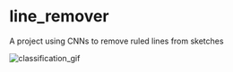# line_remover
A project using CNNs to remove ruled lines from sketches



![classification_gif](/notebooks/savefig/gif_of_images.gif)